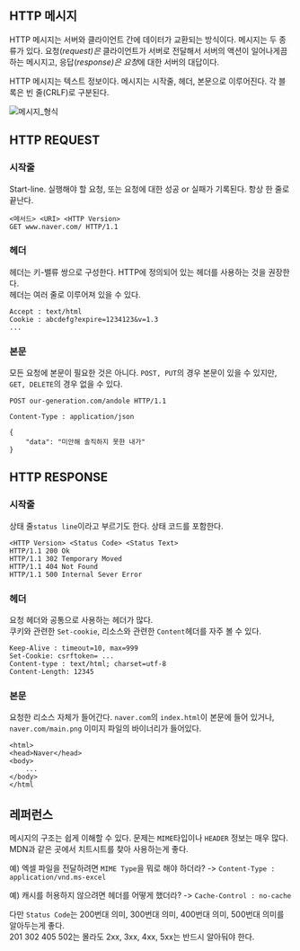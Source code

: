 ## HTTP 메시지

HTTP 메시지는 서버와 클라이언트 간에 데이터가 교환되는 방식이다. 메시지는 두 종류가 있다. 요청(*request)은* 클라이언트가 서버로 전달해서 서버의 액션이 일어나게끔 하는 메시지고, 응답(*response)은 요청*에 대한 서버의 대답이다.

HTTP 메시지는 텍스트 정보이다. 메시지는 시작줄, 헤더, 본문으로 이루어진다. 각 블록은 빈 줄(CRLF)로 구분된다.

![메시지_형식]()



## HTTP REQUEST

### 시작줄

Start-line. 실행해야 할 요청, 또는 요청에 대한 성공 or 실패가 기록된다. 항상 한 줄로 끝난다.  

```
<메서드> <URI> <HTTP Version>
GET www.naver.com/ HTTP/1.1
```

### 헤더

헤더는 키-밸류 쌍으로 구성한다. HTTP에 정의되어 있는 헤더를 사용하는 것을 권장한다.  
헤더는 여러 줄로 이루어져 있을 수 있다.

```
Accept : text/html
Cookie : abcdefg?expire=1234123&v=1.3
...
```

### 본문

모든 요청에 본문이 필요한 것은 아니다. `POST, PUT`의 경우 본문이 있을 수 있지만, `GET, DELETE`의 경우 없을 수 있다.

```
POST our-generation.com/andole HTTP/1.1

Content-Type : application/json

{
	"data": "미안해 솔직하지 못한 내가"
}

```



## HTTP RESPONSE

### 시작줄

상태 줄`status line`이라고 부르기도 한다. 상태 코드를 포함한다.  

```
<HTTP Version> <Status Code> <Status Text>
HTTP/1.1 200 Ok
HTTP/1.1 302 Temporary Moved
HTTP/1.1 404 Not Found
HTTP/1.1 500 Internal Sever Error
```

### 헤더

요청 헤더와 공통으로 사용하는 헤더가 많다.   
쿠키와 관련한 `Set-cookie`, 리소스와 관련한 `Content`헤더를 자주 볼 수 있다.

```
Keep-Alive : timeout=10, max=999
Set-Cookie: csrftoken= ...
Content-type : text/html; charset=utf-8
Content-Length: 12345
```

### 본문

요청한 리소스 자체가 들어간다. `naver.com`의 `index.html`이 본문에 들어 있거나, `naver.com/main.png` 이미지 파일의 바이너리가 들어있다.

```
<html>
<head>Naver</head>
<body>
	...
</body>
</html
```



## 레퍼런스

메시지의 구조는 쉽게 이해할 수 있다. 문제는 `MIME`타입이나 `HEADER` 정보는 매우 많다.  
MDN과 같은 곳에서 치트시트를 찾아 사용하는게 좋다.

예) 엑셀 파일을 전달하려면 `MIME Type`을 뭐로 해야 하더라? -> `Content-Type : application/vnd.ms-excel`

예) 캐시를 허용하지 않으려면 헤더를 어떻게 했더라? -> `Cache-Control : no-cache`

다만 `Status Code`는 200번대 의미, 300번대 의미, 400번대 의미, 500번대 의미를 알아두는게 좋다.  
201 302 405 502는 몰라도 2xx, 3xx, 4xx, 5xx는 반드시 알아둬야 한다.